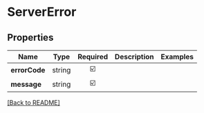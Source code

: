# ServerError



## Properties

| Name | Type | Required | Description | Examples |
|------------|:-------------:|:-------------:|-------------|:-------------:|
| **errorCode** | string | ☑️ |  | | |
**message** | string | ☑️ |  | | |



[[Back to README]](../../README.md)